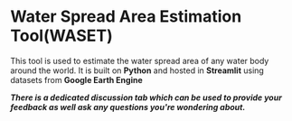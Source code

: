 # Water Spread Area Estimation Tool(WASET)

This tool is used to estimate the water spread area of any water body around the world. It is built on **Python** and hosted in **Streamlit** using datasets from  **Google Earth Engine**

***There is a dedicated discussion tab which can be used to provide your feedback as well ask any questions you're wondering about.***  
